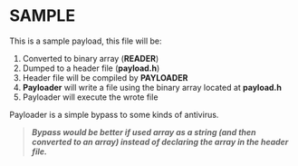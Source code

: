 # SAMPLE  
This is a sample payload, this file will be:
 1. Converted to binary array (**READER**)
 2. Dumped to a header file (**payload.h**)
 3. Header file will be compiled by **PAYLOADER**
 4. **Payloader** will write a file using the binary array located at **payload.h**
 5. Payloader will execute the wrote file

Payloader is a simple bypass to some kinds of antivirus. 

> ***Bypass would be better if used array as a string (and then converted to an array) instead of declaring the array in the header file.***